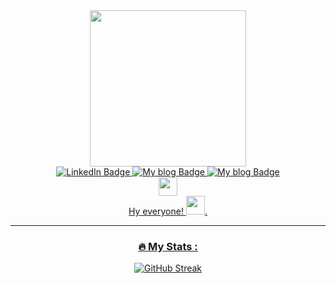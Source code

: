 <div id="header" align="center">
  <img src="https://media.tenor.com/-pjkDTaqjrMAAAAC/productivity-thomas-frank.gif" width="250"/>
</div>
<div id="badges" align="center">
  
<a href="https://www.linkedin.com/in/vladimir-pletov/">  
  <img src="https://img.shields.io/badge/My LinkedIn-blue?style=for-the-badge&logo=linkedin&logoColor=white" alt="LinkedIn Badge"/>
  <a href="https://t.me/it_kodletov"> 
  <img src="https://img.shields.io/badge/My blog-white?style=for-the-badge&logo=telegram&logoColor=white" alt="My blog Badge"/>
    <a href="https://t.me/vlad_kodletov"> 
  <img src="https://img.shields.io/badge/Message me-blue?style=for-the-badge&logo=telegram&logoColor=blue" alt="My blog Badge"/>
     </div>
    <div id="badges" align="center">
     <img src="https://komarev.com/ghpvc/?username=VladKodletov&style=flat-square&color=blue" alt=""/>
       <div id="badges" align="center">
  <img src="https://media.giphy.com/media/hvRJCLFzcasrR4ia7z/giphy.gif" width="30px"/>
          <div id="badges" align="center">
            Hy everyone! <img src="https://media.giphy.com/media/WUlplcMpOCEmTGBtBW/giphy.gif" width="30">.
            
---

### :fire: My Stats :
[![GitHub Streak](http://github-readme-streak-stats.herokuapp.com?user=VladKodletov&theme=dark&background=000000)](https://git.io/streak-stats)

